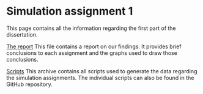 # Simulation assignment 1

This page contains all the information regarding the first part of the dissertation. 

[The report](https://github.com/kasperengelen/stride/blob/master/docs/SimulationPaper/SimulationPaper.pdf)
This file contains a report on our findings. It provides brief conclusions to each assignment and the graphs used to draw those conclusions.

[Scripts](https://github.com/kasperengelen/stride/raw/master/docs/SimulationPaper/scripts.zip)
This archive contains all scripts used to generate the data regarding the simulation assignments. The individual scripts can also be found in the GitHub repository. 
